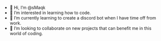 - 👋 Hi, I’m @sMaqk
- 👀 I’m interested in learning how to code.
- 🌱 I’m currently learning to create a discord bot when I have time off from work.
- 💞️ I’m looking to collaborate on new projects that can benefit me in this world of coding.

<!---
sMaqk/sMaqk is a ✨ special ✨ repository because its `README.md` (this file) appears on your GitHub profile.
You can click the Preview link to take a look at your changes.
--->
